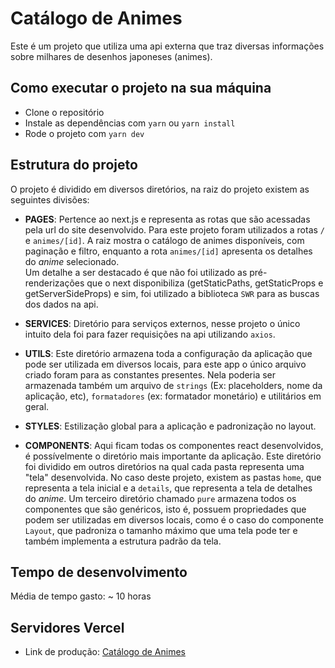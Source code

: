 # Catálogo de Animes

Este é um projeto que utiliza uma api externa que traz diversas informações sobre milhares de desenhos japoneses (animes).

## Como executar o projeto na sua máquina

- Clone o repositório
- Instale as dependências com `yarn` ou `yarn install`
- Rode o projeto com `yarn dev`

## Estrutura do projeto

O projeto é dividido em diversos diretórios, na raiz do projeto existem as seguintes divisões:

- **PAGES**: Pertence ao next.js e representa as rotas que são acessadas pela url do site desenvolvido. Para este projeto foram utilizados a rotas `/` e `animes/[id]`. A raiz mostra o catálogo de animes disponíveis, com paginação e filtro, enquanto a rota `animes/[id]` apresenta os detalhes do *anime* selecionado. <br> Um detalhe a ser destacado é que não foi utilizado as pré-renderizações que o next disponibiliza (getStaticPaths, getStaticProps e getServerSideProps) e sim, foi utilizado a biblioteca `SWR` para as buscas dos dados na api.

- **SERVICES**: Diretório para serviços externos, nesse projeto o único intuito dela foi para fazer requisições na api utilizando `axios`.

- **UTILS**: Este diretório armazena toda a configuração da aplicação que pode ser utilizada em diversos locais, para este app o único arquivo criado foram para as constantes presentes. Nela poderia ser armazenada também um arquivo de `strings` (Ex: placeholders, nome da aplicação, etc), `formatadores` (ex: formatador monetário) e utilitários em geral.

- **STYLES**: Estilização global para a aplicação e padronização no layout.

- **COMPONENTS**: Aqui ficam todas os componentes react desenvolvidos, é possívelmente o diretório mais importante da aplicação. Este diretório foi dividido em outros diretórios na qual cada pasta representa uma "tela" desenvolvida. No caso deste projeto, existem as pastas `home`, que representa a tela inicial e a `details`, que representa a tela de detalhes do *anime*. Um terceiro diretório chamado `pure` armazena todos os componentes que são genéricos, isto é, possuem propriedades que podem ser utilizadas em diversos locais, como é o caso do componente `Layout`, que padroniza o tamanho máximo que uma tela pode ter e também implementa a estrutura padrão da tela.

## Tempo de desenvolvimento

Média de tempo gasto: ~ 10 horas

## Servidores Vercel

- Link de produção: [Catálogo de Animes](https://catalogo-desenho-84p82w55b.vercel.app/)
